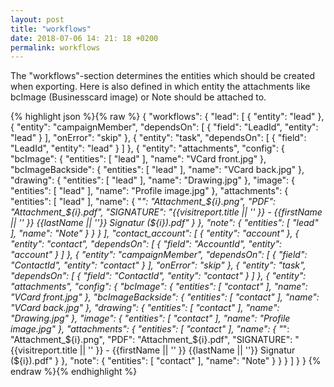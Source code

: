 ```yaml
---
layout: post
title: "workflows"
date: 2018-07-06 14: 21: 18 +0200
permalink: workflows
---
```

The "workflows"-section determines the entities which should be created when exporting. Here is also defined in which entity the attachments like bcImage (Businesscard image) or Note should be attached to.


{% highlight json %}{% raw %}
{
  "workflows": {
    "lead": [
      {
        "entity": "lead"
      },
      {
        "entity": "campaignMember",
        "dependsOn": [
          {
            "field": "LeadId",
            "entity": "lead"
          }
        ],
        "onError": "skip"
      },
      {
        "entity": "task",
        "dependsOn": [
          {
            "field": "LeadId",
            "entity": "lead"
          }
        ]
      },
      {
        "entity": "attachments",
        "config": {
          "bcImage": {
            "entities": [
              "lead"
            ],
            "name": "VCard front.jpg"
          },
          "bcImageBackside": {
            "entities": [
              "lead"
            ],
            "name": "VCard back.jpg"
          },
          "drawing": {
            "entities": [
              "lead"
            ],
            "name": "Drawing.jpg"
          },
          "image": {
            "entities": [
              "lead"
            ],
            "name": "Profile image.jpg"
          },
          "attachments": {
            "entities": [
              "lead"
            ],
            "name": {
              "*": "Attachment_${i}.png",
              "PDF": "Attachment_${i}.pdf",
              "SIGNATURE": "{{visitreport.title || '' }} - {{firstName || '' }} {{lastName || ''}} Signatur (${i}).pdf"
            }
          },
          "note": {
            "entities": [
              "lead"
            ],
            "name": "Note"
          }
        }
      }
    ],
    "contact_account": [
      {
        "entity": "account"
      },
      {
        "entity": "contact",
        "dependsOn": [
          {
            "field": "AccountId",
            "entity": "account"
          }
        ]
      },
      {
        "entity": "campaignMember",
        "dependsOn": [
          {
            "field": "ContactId",
            "entity": "contact"
          }
        ],
        "onError": "skip"
      },
      {
        "entity": "task",
        "dependsOn": [
          {
            "field": "ContactId",
            "entity": "contact"
          }
        ]
      },
      {
        "entity": "attachments",
        "config": {
          "bcImage": {
            "entities": [
              "contact"
            ],
            "name": "VCard front.jpg"
          },
          "bcImageBackside": {
            "entities": [
              "contact"
            ],
            "name": "VCard back.jpg"
          },
          "drawing": {
            "entities": [
              "contact"
            ],
            "name": "Drawing.jpg"
          },
          "image": {
            "entities": [
              "contact"
            ],
            "name": "Profile image.jpg"
          },
          "attachments": {
            "entities": [
              "contact"
            ],
            "name": {
              "*": "Attachment_${i}.png",
              "PDF": "Attachment_${i}.pdf",
              "SIGNATURE": "{{visitreport.title || '' }} - {{firstName || '' }} {{lastName || ''}} Signatur (${i}).pdf"
            }
          },
          "note": {
            "entities": [
              "contact"
            ],
            "name": "Note"
          }
        }
      }
    ]
  }
}
{% endraw %}{% endhighlight %}
